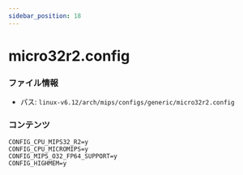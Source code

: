 ```yaml
---
sidebar_position: 18
---
```

# micro32r2.config

### ファイル情報

- パス: `linux-v6.12/arch/mips/configs/generic/micro32r2.config`

### コンテンツ

```config
CONFIG_CPU_MIPS32_R2=y
CONFIG_CPU_MICROMIPS=y
CONFIG_MIPS_O32_FP64_SUPPORT=y
CONFIG_HIGHMEM=y

```
